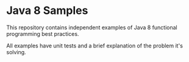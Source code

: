 # Java 8 Samples

This repository contains independent examples of Java 8 functional programming best practices.

All examples have unit tests and a brief explanation of the problem it's solving. 